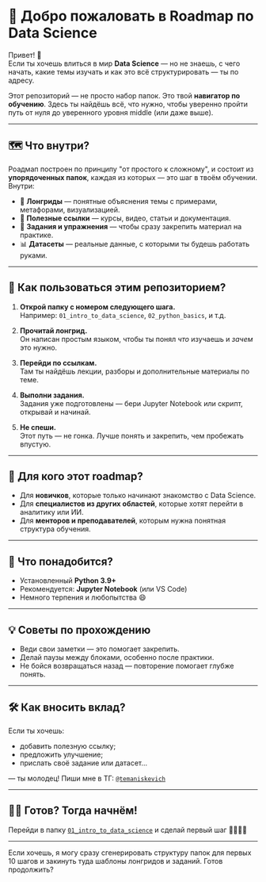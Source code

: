 # 🚀 Добро пожаловать в Roadmap по Data Science

Привет! 👋  
Если ты хочешь влиться в мир **Data Science** — но не знаешь, с чего начать, какие темы изучать и как это всё структурировать — ты по адресу.

Этот репозиторий — не просто набор папок. Это твой **навигатор по обучению**. Здесь ты найдёшь всё, что нужно, чтобы уверенно пройти путь от нуля до уверенного уровня middle (или даже выше).

---

## 🗺 Что внутри?

Роадмап построен по принципу "от простого к сложному", и состоит из **упорядоченных папок**, каждая из которых — это шаг в твоём обучении. Внутри:

- 📘 **Лонгриды** — понятные объяснения темы с примерами, метафорами, визуализацией.
- 🔗 **Полезные ссылки** — курсы, видео, статьи и документация.
- 🧠 **Задания и упражнения** — чтобы сразу закрепить материал на практике.
- 📊 **Датасеты** — реальные данные, с которыми ты будешь работать руками.

---

## 🧭 Как пользоваться этим репозиторием?

1. **Открой папку с номером следующего шага.**  
   Например: `01_intro_to_data_science`, `02_python_basics`, и т.д.

2. **Прочитай лонгрид.**  
   Он написан простым языком, чтобы ты понял *что* изучаешь и *зачем* это нужно.

3. **Перейди по ссылкам.**  
   Там ты найдёшь лекции, разборы и дополнительные материалы по теме.

4. **Выполни задания.**  
   Задания уже подготовлены — бери Jupyter Notebook или скрипт, открывай и начинай.

5. **Не спеши.**  
   Этот путь — не гонка. Лучше понять и закрепить, чем пробежать впустую.

---

## 🎯 Для кого этот roadmap?

- Для **новичков**, которые только начинают знакомство с Data Science.
- Для **специалистов из других областей**, которые хотят перейти в аналитику или ИИ.
- Для **менторов и преподавателей**, которым нужна понятная структура обучения.

---

## 🔧 Что понадобится?

- Установленный **Python 3.9+**
- Рекомендуется: **Jupyter Notebook** (или VS Code)
- Немного терпения и любопытства 😄

---

## 💡 Советы по прохождению

- Веди свои заметки — это помогает закрепить.
- Делай паузы между блоками, особенно после практики.
- Не бойся возвращаться назад — повторение помогает глубже понять.

---

## 🛠 Как вносить вклад?

Если ты хочешь:
- добавить полезную ссылку;
- предложить улучшение;
- прислать своё задание или датасет...

— ты молодец! Пиши мне в ТГ: [`@temaniskevich`](https://t.me/temaniskevich)

---

## 🧑‍🚀 Готов? Тогда начнём!

Перейди в папку [`01_intro_to_data_science`](./01_intro_to_data_science) и сделай первый шаг 🚶‍♀️🚶‍♂️

---

Если хочешь, я могу сразу сгенерировать структуру папок для первых 10 шагов и закинуть туда шаблоны лонгридов и заданий. Готов продолжить?
